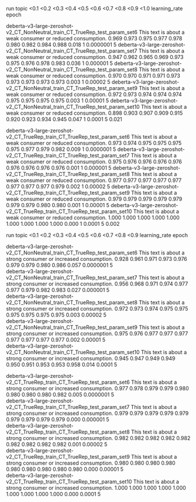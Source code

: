 run	topic	<0.1	<0.2	<0.3	<0.4	<0.5	<0.6	<0.7	<0.8	<0.9		<1.0	learning_rate	epoch
                                                        
deberta-v3-large-zeroshot-v2_CT_NonNeutral_train_CT_TrueRep_test_param_set6	This text is about a weak consumer or reduced consumption.	0.969	0.973	0.975	0.977	0.978	0.980	0.982	0.984	0.988	0.018	1	0.0000001	5
deberta-v3-large-zeroshot-v2_CT_NonNeutral_train_CT_TrueRep_test_param_set7	This text is about a weak consumer or reduced consumption.	0.947	0.962	0.965	0.969	0.973	0.975	0.976	0.978	0.983	0.036	1	0.000001	5
deberta-v3-large-zeroshot-v2_CT_NonNeutral_train_CT_TrueRep_test_param_set8	This text is about a weak consumer or reduced consumption.	0.970	0.970	0.971	0.971	0.973	0.973	0.973	0.973	0.973	0.003	1	0.00002	5
deberta-v3-large-zeroshot-v2_CT_NonNeutral_train_CT_TrueRep_test_param_set9	This text is about a weak consumer or reduced consumption.	0.972	0.973	0.974	0.974	0.974	0.975	0.975	0.975	0.975	0.003	1	0.00001	5
deberta-v3-large-zeroshot-v2_CT_NonNeutral_train_CT_TrueRep_test_param_set10	This text is about a weak consumer or reduced consumption.	0.898	0.903	0.907	0.909	0.915	0.920	0.923	0.934	0.945	0.047	1	0.0001	5
                                            0.021			
                                                        
deberta-v3-large-zeroshot-v2_CT_TrueRep_train_CT_TrueRep_test_param_set6	This text is about a weak consumer or reduced consumption.	0.973	0.974	0.975	0.975	0.975	0.975	0.977	0.979	0.982	0.009	1	0.0000001	5
deberta-v3-large-zeroshot-v2_CT_TrueRep_train_CT_TrueRep_test_param_set7	This text is about a weak consumer or reduced consumption.	0.975	0.976	0.976	0.976	0.976	0.976	0.976	0.976	0.976	0.001	1	0.000001	5
deberta-v3-large-zeroshot-v2_CT_TrueRep_train_CT_TrueRep_test_param_set8	This text is about a weak consumer or reduced consumption.	0.977	0.977	0.977	0.977	0.977	0.977	0.977	0.977	0.979	0.002	1	0.00002	5
deberta-v3-large-zeroshot-v2_CT_TrueRep_train_CT_TrueRep_test_param_set9	This text is about a weak consumer or reduced consumption.	0.979	0.979	0.979	0.979	0.979	0.979	0.979	0.980	0.980	0.001	1	0.00001	5
deberta-v3-large-zeroshot-v2_CT_TrueRep_train_CT_TrueRep_test_param_set10	This text is about a weak consumer or reduced consumption.	1.000	1.000	1.000	1.000	1.000	1.000	1.000	1.000	1.000	0.000	1	0.0001	5
                                            0.002			
                                                        
                                                        
                                                        
                                                        
run	topic	<0.1	<0.2	<0.3	<0.4	<0.5	<0.6	<0.7	<0.8	<0.9		learning_rate	epoch	
                                                        
deberta-v3-large-zeroshot-v2_CT_NonNeutral_train_CT_TrueRep_test_param_set6	This text is about a strong consumer or increased consumption.	0.928	0.961	0.971	0.973	0.976	0.979	0.979	0.980	0.986	0.057	0.0000001	5	
deberta-v3-large-zeroshot-v2_CT_NonNeutral_train_CT_TrueRep_test_param_set7	This text is about a strong consumer or increased consumption.	0.956	0.968	0.971	0.974	0.977	0.977	0.979	0.982	0.983	0.027	0.000001	5	
deberta-v3-large-zeroshot-v2_CT_NonNeutral_train_CT_TrueRep_test_param_set8	This text is about a strong consumer or increased consumption.	0.972	0.973	0.974	0.975	0.975	0.975	0.975	0.975	0.975	0.003	0.00002	5	
deberta-v3-large-zeroshot-v2_CT_NonNeutral_train_CT_TrueRep_test_param_set9	This text is about a strong consumer or increased consumption.	0.975	0.976	0.977	0.977	0.977	0.977	0.977	0.977	0.977	0.002	0.00001	5	
deberta-v3-large-zeroshot-v2_CT_NonNeutral_train_CT_TrueRep_test_param_set10	This text is about a strong consumer or increased consumption.	0.945	0.947	0.949	0.949	0.950	0.951	0.953	0.953	0.958	0.014	0.0001	5	
                                                        
deberta-v3-large-zeroshot-v2_CT_TrueRep_train_CT_TrueRep_test_param_set6	This text is about a strong consumer or increased consumption.	0.977	0.978	0.979	0.979	0.980	0.980	0.980	0.980	0.982	0.005	0.0000001	5	
deberta-v3-large-zeroshot-v2_CT_TrueRep_train_CT_TrueRep_test_param_set7	This text is about a strong consumer or increased consumption.	0.979	0.979	0.979	0.979	0.979	0.979	0.979	0.979	0.979	0.000	0.000001	5	
deberta-v3-large-zeroshot-v2_CT_TrueRep_train_CT_TrueRep_test_param_set8	This text is about a strong consumer or increased consumption.	0.982	0.982	0.982	0.982	0.982	0.982	0.982	0.982	0.982	0.001	0.00002	5	
deberta-v3-large-zeroshot-v2_CT_TrueRep_train_CT_TrueRep_test_param_set9	This text is about a strong consumer or increased consumption.	0.980	0.980	0.980	0.980	0.980	0.980	0.980	0.980	0.980	0.000	0.00001	5	
deberta-v3-large-zeroshot-v2_CT_TrueRep_train_CT_TrueRep_test_param_set10	This text is about a strong consumer or increased consumption.	1.000	1.000	1.000	1.000	1.000	1.000	1.000	1.000	1.000	0.000	0.0001	5	
